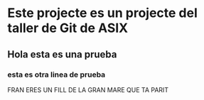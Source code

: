 # Este projecte es un projecte del taller de Git de ASIX

## Hola esta es una prueba

### esta es otra linea de prueba

FRAN ERES UN FILL DE LA GRAN MARE QUE TA PARIT
